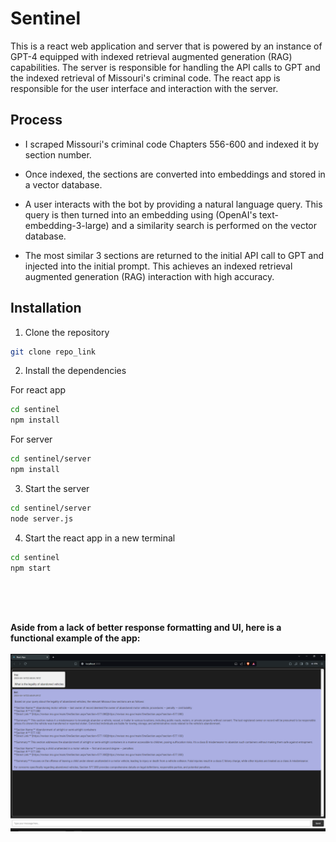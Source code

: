 # Sentinel

This is a react web application and server that is powered by an instance of GPT-4 equipped with indexed retrieval augmented generation (RAG) capabilities. The server is responsible for handling the API calls to GPT and the indexed retrieval of Missouri's criminal code. The react app is responsible for the user interface and interaction with the server.

## Process

- I scraped Missouri's criminal code Chapters 556-600 and indexed it by section number. 

- Once indexed, the sections are converted into embeddings and stored in a vector database. 

- A user interacts with the bot by providing a natural language query. This query is then turned into an embedding using (OpenAI's text-embedding-3-large) and a similarity search is performed on the vector database. 

- The most similar 3 sections are returned to the initial API call to GPT and injected into the initial prompt. This achieves an indexed retrieval augmented generation (RAG) interaction with high accuracy.

## Installation

1. Clone the repository

``` bash
git clone repo_link
```


2. Install the dependencies


For react app
``` bash
cd sentinel
npm install
```


For server
``` bash
cd sentinel/server
npm install
```

3. Start the server

``` bash
cd sentinel/server
node server.js
```

4. Start the react app in a new terminal

``` bash
cd sentinel
npm start
```
<br><br><br>

<b>Aside from a lack of better response formatting and UI, here is a functional example of the app:</b>
<br><br>
![alt text](image-1.png)